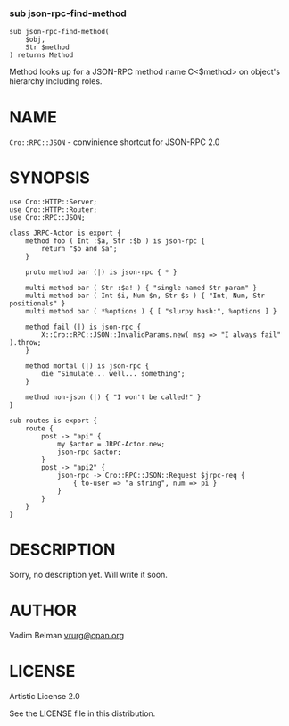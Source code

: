 ### sub json-rpc-find-method

```perl6
sub json-rpc-find-method(
    $obj,
    Str $method
) returns Method
```

Method looks up for a JSON-RPC method name C<$method> on object's hierarchy including roles.

NAME
====

`Cro::RPC::JSON` - convinience shortcut for JSON-RPC 2.0

SYNOPSIS
========

    use Cro::HTTP::Server;
    use Cro::HTTP::Router;
    use Cro::RPC::JSON;

    class JRPC-Actor is export {
        method foo ( Int :$a, Str :$b ) is json-rpc {
            return "$b and $a";
        }

        proto method bar (|) is json-rpc { * }

        multi method bar ( Str :$a! ) { "single named Str param" }
        multi method bar ( Int $i, Num $n, Str $s ) { "Int, Num, Str positionals" }
        multi method bar ( *%options ) { [ "slurpy hash:", %options ] }

        method fail (|) is json-rpc {
            X::Cro::RPC::JSON::InvalidParams.new( msg => "I always fail" ).throw;
        }

        method mortal (|) is json-rpc {
            die "Simulate... well... something";
        }

        method non-json (|) { "I won't be called!" }
    }

    sub routes is export {
        route {
            post -> "api" {
                my $actor = JRPC-Actor.new;
                json-rpc $actor;
            }
            post -> "api2" {
                json-rpc -> Cro::RPC::JSON::Request $jrpc-req {
                    { to-user => "a string", num => pi }
                }
            }
        }
    }

DESCRIPTION
===========

Sorry, no description yet. Will write it soon.

AUTHOR
======

Vadim Belman <vrurg@cpan.org>

LICENSE
=======

Artistic License 2.0

See the LICENSE file in this distribution.


